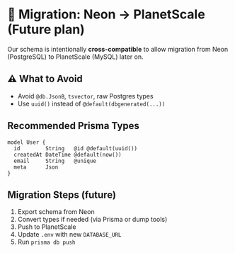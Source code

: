 # 🔄 Migration: Neon → PlanetScale (Future plan)

Our schema is intentionally **cross-compatible** to allow migration from Neon (PostgreSQL) to PlanetScale (MySQL) later on.

## ⚠️ What to Avoid

- Avoid `@db.JsonB`, `tsvector`, raw Postgres types
- Use `uuid()` instead of `@default(dbgenerated(...))`

## Recommended Prisma Types

```prisma
model User {
  id        String   @id @default(uuid())
  createdAt DateTime @default(now())
  email     String   @unique
  meta      Json
}
```

## Migration Steps (future)

1. Export schema from Neon
2. Convert types if needed (via Prisma or dump tools)
3. Push to PlanetScale
4. Update `.env` with new `DATABASE_URL`
5. Run `prisma db push` 